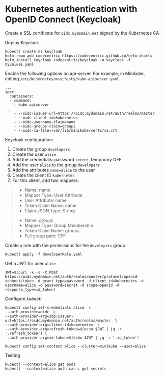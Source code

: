 # Kubernetes authentication with OpenID Connect (Keycloak)
Create a SSL certificate for `oidc.mydomain.net` signed by the Kubernetes CA

Deploy Keycloak
```
kubectl create ns keycloak
helm repo add codecentric https://codecentric.github.io/helm-charts
helm install keycloak codecentric/keycloak -n keycloak -f myvalues.yaml
```

Enable the following options on api-server. For example, in Minikube, editing `/etc/kubernetes/manifests/kube-apiserver.yaml`
```
...
spec:
  containers:
  - command:
    - kube-apiserver
...
    - --oidc-issuer-url=https://oidc.mydomain.net/auth/realms/master
    - --oidc-client-id=kubernetes
    - --oidc-username-claim=name
    - --oidc-groups-claim=groups
    - --oidc-ca-file=/var/lib/minikube/certs/ca.crt
```

Keycloak configuration:
1. Create the group `developers`
2. Create the user `alice`
3. Add the credentials: password `secret`, temporary OFF
4. Add the user `alice` to the group `developers`
5. Add the attributes `name=alice` to the user
6. Create the client ID `kubernetes`
7. For this client, add two mappers:
> - Name: name
> - Mapper Type: User Attribute
> - User Attribute: name
> - Token Claim Name: name
> - Claim JSON Type: String

> - Name: groups
> - Mapper Type: Group Membership
> - Token Claim Name: groups
> - Full group path: OFF


Create a role with the permissions for the `developers` group
```
kubectl apply -f developerRole.yaml
```

Get a JWT for user `alice`
```
JWT=$(curl -k -s -X POST https://oidc.mydomain.net/auth/realms/master/protocol/openid-connect/token -d grant_type=password -d client_id=kubernetes -d username=alice -d password=secret -d scope=openid -d response_type=id_token)
```

Configure *kubectl*
```
kubectl config set-credentials alice  \
--auth-provider=oidc  \
--auth-provider-arg=idp-issuer-url=https://oidc.mydomain.net/auth/realms/master  \
--auth-provider-arg=client-id=kubernetes  \
--auth-provider-arg=refresh-token=$(echo $JWT | jq -r '.refresh_token') \
--auth-provider-arg=id-token=$(echo $JWT | jq -r '.id_token')

kubectl config set-context alice --cluster=minikube --user=alice
```

Testing
```
kubectl --context=alice get pods
kubectl --context=alice auth can-i get secrets
```

